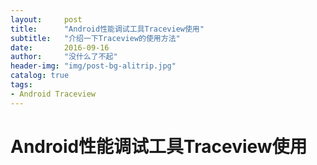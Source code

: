 ```yaml
---
layout:     post
title:      "Android性能调试工具Traceview使用"
subtitle:   "介绍一下Traceview的使用方法"
date:       2016-09-16
author:     "没什么了不起"
header-img: "img/post-bg-alitrip.jpg"
catalog: true
tags:
- Android Traceview
---
```


# Android性能调试工具Traceview使用

